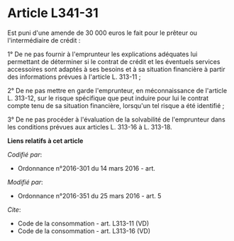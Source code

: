 # Article L341-31

Est puni d'une amende de 30 000 euros le fait pour le prêteur ou l'intermédiaire de crédit : 

1° De ne pas fournir à l'emprunteur les explications adéquates lui permettant de déterminer si le contrat de crédit et les
éventuels services accessoires sont adaptés à ses besoins et à sa situation financière à partir des informations prévues à
l'article L. 313-11 ; 

2° De ne pas mettre en garde l'emprunteur, en méconnaissance de l'article L. 313-12, sur le risque spécifique que peut
induire pour lui le contrat compte tenu de sa situation financière, lorsqu'un tel risque a été identifié ; 

3° De ne pas procéder à l'évaluation de la solvabilité de l'emprunteur dans les conditions prévues aux articles L. 313-16 à
L. 313-18.

**Liens relatifs à cet article**

_Codifié par_:

  - Ordonnance n°2016-301 du 14 mars 2016 - art.

_Modifié par_:

  - Ordonnance n°2016-351 du 25 mars 2016 - art. 5

_Cite_:

  - Code de la consommation - art. L313-11 (VD)
  - Code de la consommation - art. L313-16 (VD)
